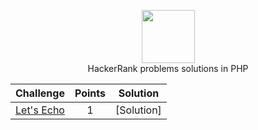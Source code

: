 <p align="center">
    <a href="https://www.hackerrank.com/AiMirage">
        <img height=85 src="https://d3keuzeb2crhkn.cloudfront.net/hackerrank/assets/styleguide/logo_wordmark-f5c5eb61ab0a154c3ed9eda24d0b9e31.svg">
    </a>
    <br>HackerRank problems solutions in PHP
</p>

|Challenge|Points|Solution|
:---:|:---:|:---:
[Let's Echo](https://www.hackerrank.com/challenges/bash-tutorials-lets-echo/problem) | 1 | [Solution]
